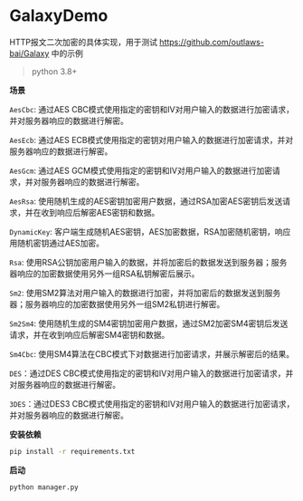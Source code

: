 # GalaxyDemo
HTTP报文二次加密的具体实现，用于测试 https://github.com/outlaws-bai/Galaxy 中的示例

> python 3.8+

**场景**

`AesCbc`: 通过AES CBC模式使用指定的密钥和IV对用户输入的数据进行加密请求，并对服务器响应的数据进行解密。

`AesEcb`: 通过AES ECB模式使用指定的密钥对用户输入的数据进行加密请求，并对服务器响应的数据进行解密。

`AesGcm`: 通过AES GCM模式使用指定的密钥和IV对用户输入的数据进行加密请求，并对服务器响应的数据进行解密。

`AesRsa`: 使用随机生成的AES密钥加密用户数据，通过RSA加密AES密钥后发送请求，并在收到响应后解密AES密钥和数据。

`DynamicKey`: 客户端生成随机AES密钥，AES加密数据，RSA加密随机密钥，响应用随机密钥通过AES加密。

`Rsa`: 使用RSA公钥加密用户输入的数据，并将加密后的数据发送到服务器；服务器响应的加密数据使用另外一组RSA私钥解密后展示。

`Sm2`: 使用SM2算法对用户输入的数据进行加密，并将加密后的数据发送到服务器；服务器响应的加密数据使用另外一组SM2私钥进行解密。

`Sm2Sm4`: 使用随机生成的SM4密钥加密用户数据，通过SM2加密SM4密钥后发送请求，并在收到响应后解密SM4密钥和数据。

`Sm4Cbc`: 使用SM4算法在CBC模式下对数据进行加密请求，并展示解密后的结果。

`DES`：通过DES CBC模式使用指定的密钥和IV对用户输入的数据进行加密请求，并对服务器响应的数据进行解密。

`3DES`：通过DES3 CBC模式使用指定的密钥和IV对用户输入的数据进行加密请求，并对服务器响应的数据进行解密。

**安装依赖**

```bash
pip install -r requirements.txt
```

**启动**
```bash
python manager.py
```

